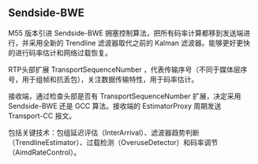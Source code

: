 ## Sendside-BWE

M55 版本引进 Sendside-BWE 拥塞控制算法，把所有码率计算都移到发送端进行，并采用全新的 Trendline 滤波器取代之前的 Kalman 滤波器。能够更好更快的进行码率估计和网络过载恢复。

RTP头部扩展 TransportSequenceNumber ，代表传输序号（不同于媒体层序号，用于组帧和抗丢包），关注数据传输特性，用于码率估计。

接收端，通过检查头部是否有 TransportSequenceNumber 扩展，决定采用 Sendside-BWE 还是 GCC 算法。接收端的 EstimatorProxy 周期发送 Transport-CC 报文。

包括关键技术：包组延迟评估（InterArrival）、滤波器趋势判断（TrendlineEstimator）、过载检测（OveruseDetector）和码率调节（AimdRateControl）。

